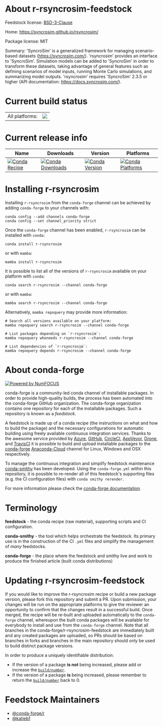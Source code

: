 About r-rsyncrosim-feedstock
============================

Feedstock license: [BSD-3-Clause](https://github.com/conda-forge/r-rsyncrosim-feedstock/blob/main/LICENSE.txt)

Home: https://syncrosim.github.io/rsyncrosim/

Package license: MIT

Summary: 'SyncroSim' is a generalized framework for managing scenario-based datasets (<https://syncrosim.com/>). 'rsyncrosim' provides an interface to 'SyncroSim'. Simulation models can be added to 'SyncroSim' in order to transform these datasets, taking advantage of general features such as defining scenarios of model inputs, running Monte Carlo simulations, and summarizing model outputs. 'rsyncrosim' requires 'SyncroSim' 2.3.5 or higher (API documentation: <https://docs.syncrosim.com/>).

Current build status
====================


<table><tr><td>All platforms:</td>
    <td>
      <a href="https://dev.azure.com/conda-forge/feedstock-builds/_build/latest?definitionId=14394&branchName=main">
        <img src="https://dev.azure.com/conda-forge/feedstock-builds/_apis/build/status/r-rsyncrosim-feedstock?branchName=main">
      </a>
    </td>
  </tr>
</table>

Current release info
====================

| Name | Downloads | Version | Platforms |
| --- | --- | --- | --- |
| [![Conda Recipe](https://img.shields.io/badge/recipe-r--rsyncrosim-green.svg)](https://anaconda.org/conda-forge/r-rsyncrosim) | [![Conda Downloads](https://img.shields.io/conda/dn/conda-forge/r-rsyncrosim.svg)](https://anaconda.org/conda-forge/r-rsyncrosim) | [![Conda Version](https://img.shields.io/conda/vn/conda-forge/r-rsyncrosim.svg)](https://anaconda.org/conda-forge/r-rsyncrosim) | [![Conda Platforms](https://img.shields.io/conda/pn/conda-forge/r-rsyncrosim.svg)](https://anaconda.org/conda-forge/r-rsyncrosim) |

Installing r-rsyncrosim
=======================

Installing `r-rsyncrosim` from the `conda-forge` channel can be achieved by adding `conda-forge` to your channels with:

```
conda config --add channels conda-forge
conda config --set channel_priority strict
```

Once the `conda-forge` channel has been enabled, `r-rsyncrosim` can be installed with `conda`:

```
conda install r-rsyncrosim
```

or with `mamba`:

```
mamba install r-rsyncrosim
```

It is possible to list all of the versions of `r-rsyncrosim` available on your platform with `conda`:

```
conda search r-rsyncrosim --channel conda-forge
```

or with `mamba`:

```
mamba search r-rsyncrosim --channel conda-forge
```

Alternatively, `mamba repoquery` may provide more information:

```
# Search all versions available on your platform:
mamba repoquery search r-rsyncrosim --channel conda-forge

# List packages depending on `r-rsyncrosim`:
mamba repoquery whoneeds r-rsyncrosim --channel conda-forge

# List dependencies of `r-rsyncrosim`:
mamba repoquery depends r-rsyncrosim --channel conda-forge
```


About conda-forge
=================

[![Powered by
NumFOCUS](https://img.shields.io/badge/powered%20by-NumFOCUS-orange.svg?style=flat&colorA=E1523D&colorB=007D8A)](https://numfocus.org)

conda-forge is a community-led conda channel of installable packages.
In order to provide high-quality builds, the process has been automated into the
conda-forge GitHub organization. The conda-forge organization contains one repository
for each of the installable packages. Such a repository is known as a *feedstock*.

A feedstock is made up of a conda recipe (the instructions on what and how to build
the package) and the necessary configurations for automatic building using freely
available continuous integration services. Thanks to the awesome service provided by
[Azure](https://azure.microsoft.com/en-us/services/devops/), [GitHub](https://github.com/),
[CircleCI](https://circleci.com/), [AppVeyor](https://www.appveyor.com/),
[Drone](https://cloud.drone.io/welcome), and [TravisCI](https://travis-ci.com/)
it is possible to build and upload installable packages to the
[conda-forge](https://anaconda.org/conda-forge) [Anaconda-Cloud](https://anaconda.org/)
channel for Linux, Windows and OSX respectively.

To manage the continuous integration and simplify feedstock maintenance
[conda-smithy](https://github.com/conda-forge/conda-smithy) has been developed.
Using the ``conda-forge.yml`` within this repository, it is possible to re-render all of
this feedstock's supporting files (e.g. the CI configuration files) with ``conda smithy rerender``.

For more information please check the [conda-forge documentation](https://conda-forge.org/docs/).

Terminology
===========

**feedstock** - the conda recipe (raw material), supporting scripts and CI configuration.

**conda-smithy** - the tool which helps orchestrate the feedstock.
                   Its primary use is in the construction of the CI ``.yml`` files
                   and simplify the management of *many* feedstocks.

**conda-forge** - the place where the feedstock and smithy live and work to
                  produce the finished article (built conda distributions)


Updating r-rsyncrosim-feedstock
===============================

If you would like to improve the r-rsyncrosim recipe or build a new
package version, please fork this repository and submit a PR. Upon submission,
your changes will be run on the appropriate platforms to give the reviewer an
opportunity to confirm that the changes result in a successful build. Once
merged, the recipe will be re-built and uploaded automatically to the
`conda-forge` channel, whereupon the built conda packages will be available for
everybody to install and use from the `conda-forge` channel.
Note that all branches in the conda-forge/r-rsyncrosim-feedstock are
immediately built and any created packages are uploaded, so PRs should be based
on branches in forks and branches in the main repository should only be used to
build distinct package versions.

In order to produce a uniquely identifiable distribution:
 * If the version of a package **is not** being increased, please add or increase
   the [``build/number``](https://docs.conda.io/projects/conda-build/en/latest/resources/define-metadata.html#build-number-and-string).
 * If the version of a package **is** being increased, please remember to return
   the [``build/number``](https://docs.conda.io/projects/conda-build/en/latest/resources/define-metadata.html#build-number-and-string)
   back to 0.

Feedstock Maintainers
=====================

* [@conda-forge/r](https://github.com/conda-forge/r/)
* [@katieb1](https://github.com/katieb1/)

